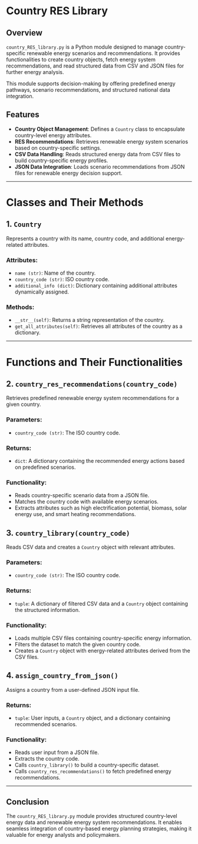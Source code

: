 # Country RES Library

## Overview
`country_RES_library.py` is a Python module designed to manage country-specific renewable energy scenarios and recommendations. It provides functionalities to create country objects, fetch energy system recommendations, and read structured data from CSV and JSON files for further energy analysis.

This module supports decision-making by offering predefined energy pathways, scenario recommendations, and structured national data integration.

## Features
- **Country Object Management**: Defines a `Country` class to encapsulate country-level energy attributes.
- **RES Recommendations**: Retrieves renewable energy system scenarios based on country-specific settings.
- **CSV Data Handling**: Reads structured energy data from CSV files to build country-specific energy profiles.
- **JSON Data Integration**: Loads scenario recommendations from JSON files for renewable energy decision support.

---

# Classes and Their Methods

## 1. `Country`
Represents a country with its name, country code, and additional energy-related attributes.

### Attributes:
- `name (str)`: Name of the country.
- `country_code (str)`: ISO country code.
- `additional_info (dict)`: Dictionary containing additional attributes dynamically assigned.

### Methods:
- `__str__(self)`: Returns a string representation of the country.
- `get_all_attributes(self)`: Retrieves all attributes of the country as a dictionary.

---

# Functions and Their Functionalities

## 2. `country_res_recommendations(country_code)`
Retrieves predefined renewable energy system recommendations for a given country.

### Parameters:
- `country_code (str)`: The ISO country code.

### Returns:
- `dict`: A dictionary containing the recommended energy actions based on predefined scenarios.

### Functionality:
- Reads country-specific scenario data from a JSON file.
- Matches the country code with available energy scenarios.
- Extracts attributes such as high electrification potential, biomass, solar energy use, and smart heating recommendations.

## 3. `country_library(country_code)`
Reads CSV data and creates a `Country` object with relevant attributes.

### Parameters:
- `country_code (str)`: The ISO country code.

### Returns:
- `tuple`: A dictionary of filtered CSV data and a `Country` object containing the structured information.

### Functionality:
- Loads multiple CSV files containing country-specific energy information.
- Filters the dataset to match the given country code.
- Creates a `Country` object with energy-related attributes derived from the CSV files.

## 4. `assign_country_from_json()`
Assigns a country from a user-defined JSON input file.

### Returns:
- `tuple`: User inputs, a `Country` object, and a dictionary containing recommended scenarios.

### Functionality:
- Reads user input from a JSON file.
- Extracts the country code.
- Calls `country_library()` to build a country-specific dataset.
- Calls `country_res_recommendations()` to fetch predefined energy recommendations.

---

## Conclusion
The `country_RES_library.py` module provides structured country-level energy data and renewable energy system recommendations. It enables seamless integration of country-based energy planning strategies, making it valuable for energy analysts and policymakers.
